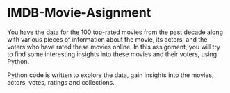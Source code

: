 # IMDB-Movie-Asignment

You have the data for the 100 top-rated movies from the past decade along with various pieces of information about the movie, its actors, and the voters who have rated these movies online. In this assignment, you will try to find some interesting insights into these movies and their voters, using Python.

 
Python code  is written to explore the data, gain insights into the movies, actors, votes, ratings and collections.
